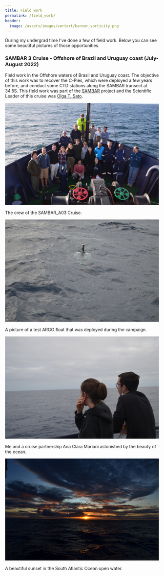 ```yaml
---
title: Field work
permalink: /field_work/
header:
  image: /assets/images/vortart/banner_vorticity.png
---
```



During my undergrad time I've done a few of field work. Below you can see some beautiful pictures of those opportunities.

### SAMBAR 3 Cruise - Offshore of Brazil and Uruguay coast (July-August 2022)

Field work in the Offshore waters of Brasil and Uruguay coast. The objective of this work was to recover the C-Pies, which were deployed a few years before, and conduct some CTD stations along the SAMBAR transect at 34.5S. This field work was part of the [SAMBAR](https://carbonteam.furg.br/projetos/10-pesquisa/38-projeto-sambar) project and the Scientific Leader of this cruise was [Olga T. Sato](https://scholar.google.com/citations?user=4Q4Xx34AAAAJ&hl=en). 

![](/assets/images/cruise_group.JPG)

The crew of the SAMBAR_A03 Cruise.

![](/assets/images/argo_renovavel.JPG)

A picture of a test ARGO float that was deployed during the campaign.

![](/assets/images/me_and_aninha.JPG)

Me and a cruise partnership Ana Clara Mariani astonished by the beauty of the ocean.

![](/assets/images/sunset.JPG)

A beautiful sunset in the South Atlantic Ocean open water.

